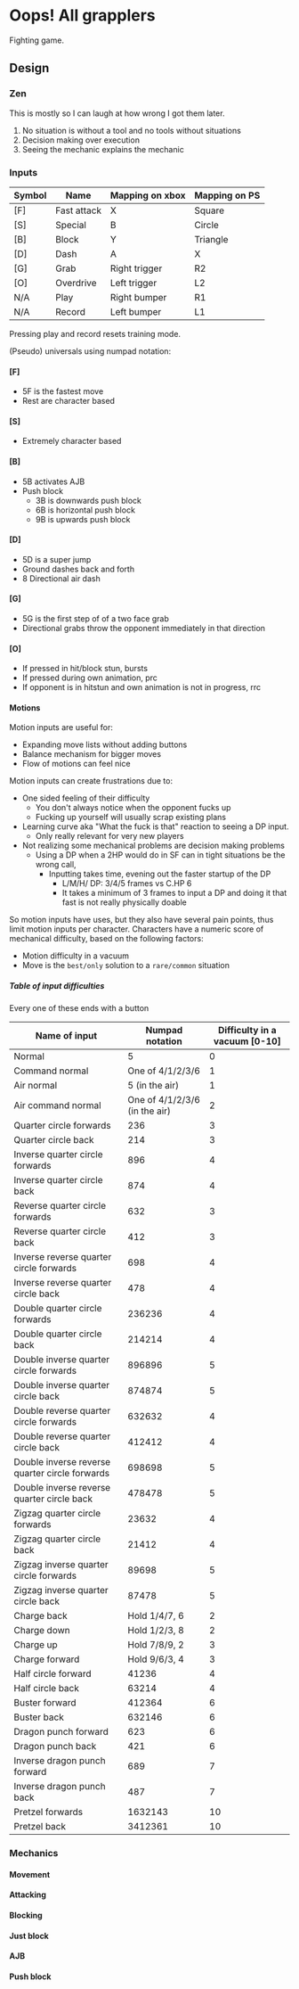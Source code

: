# Oops! All grapplers

Fighting game.

## Design

### Zen

This is mostly so I can laugh at how wrong I got them later.

1. No situation is without a tool and no tools without situations
2. Decision making over execution
3. Seeing the mechanic explains the mechanic

### Inputs

| Symbol 	| Name         	| Mapping on xbox 	| Mapping on PS 	|
|--------	|--------------	|-----------------	|---------------	|
| [F]    	| Fast attack 	| X               	| Square        	|
| [S]    	| Special      	| B               	| Circle        	|
| [B]    	| Block        	| Y               	| Triangle      	|
| [D]    	| Dash         	| A               	| X             	|
| [G]    	| Grab         	| Right trigger   	| R2            	|
| [O]    	| Overdrive    	| Left trigger    	| L2            	|
| N/A    	| Play         	| Right bumper    	| R1            	|
| N/A    	| Record       	| Left bumper     	| L1            	|

Pressing play and record resets training mode.

(Pseudo) universals using numpad notation:

#### [F]

- 5F is the fastest move
- Rest are character based

#### [S]

- Extremely character based

#### [B]

- 5B activates AJB
- Push block
  - 3B is downwards push block
  - 6B is horizontal push block
  - 9B is upwards push block

#### [D]

- 5D is a super jump
- Ground dashes back and forth
- 8 Directional air dash

#### [G]

- 5G is the first step of of a two face grab
- Directional grabs throw the opponent immediately in that direction

#### [O]

- If pressed in hit/block stun, bursts
- If pressed during own animation, prc
- If opponent is in hitstun and own animation is not in progress, rrc

#### Motions

Motion inputs are useful for:
- Expanding move lists without adding buttons
- Balance mechanism for bigger moves
- Flow of motions can feel nice

Motion inputs can create frustrations due to:
- One sided feeling of their difficulty
  - You don't always notice when the opponent fucks up
  - Fucking up yourself will usually scrap existing plans
- Learning curve aka "What the fuck is that" reaction to seeing a DP input.
  - Only really relevant for very new players
- Not realizing some mechanical problems are decision making problems
  - Using a DP when a 2HP would do in SF can in tight situations be the wrong call,
    - Inputting takes time, evening out the faster startup of the DP
      - L/M/H/ DP: 3/4/5 frames vs C.HP 6
      - It takes a minimum of 3 frames to input a DP and doing it that fast is not really physically doable

So motion inputs have uses, but they also have several pain points, thus limit motion inputs per character.
Characters have a numeric score of mechanical difficulty, based on the following factors:

- Motion difficulty in a vacuum
- Move is the `best/only` solution to a `rare/common` situation

##### Table of input difficulties

Every one of these ends with a button

| Name of input                                  | Numpad notation               | Difficulty in a vacuum [0-10] |
| ---------------------------------------------- | ----------------------------- | ----------------------------- |
| Normal                                         | 5                             | 0                             |
| Command normal                                 | One of 4/1/2/3/6              | 1                             |
| Air normal                                     | 5 (in the air)                | 1                             |
| Air command normal                             | One of 4/1/2/3/6 (in the air) | 2                             |
| Quarter circle forwards                        | 236                           | 3                             |
| Quarter circle back                            | 214                           | 3                             |
| Inverse quarter circle forwards                | 896                           | 4                             |
| Inverse quarter circle back                    | 874                           | 4                             |
| Reverse quarter circle forwards                | 632                           | 3                             |
| Reverse quarter circle back                    | 412                           | 3                             |
| Inverse reverse quarter circle forwards        | 698                           | 4                             |
| Inverse reverse quarter circle back            | 478                           | 4                             |
| Double quarter circle forwards                 | 236236                        | 4                             |
| Double quarter circle back                     | 214214                        | 4                             |
| Double inverse quarter circle forwards         | 896896                        | 5                             |
| Double inverse quarter circle back             | 874874                        | 5                             |
| Double reverse quarter circle forwards         | 632632                        | 4                             |
| Double reverse quarter circle back             | 412412                        | 4                             |
| Double inverse reverse quarter circle forwards | 698698                        | 5                             |
| Double inverse reverse quarter circle back     | 478478                        | 5                             |
| Zigzag quarter circle forwards                 | 23632                         | 4                             |
| Zigzag quarter circle back                     | 21412                         | 4                             |
| Zigzag inverse quarter circle forwards         | 89698                         | 5                             |
| Zigzag inverse quarter circle back             | 87478                         | 5                             |
| Charge back                                    | Hold 1/4/7, 6                 | 2                             |
| Charge down                                    | Hold 1/2/3, 8                 | 2                             |
| Charge up                                      | Hold 7/8/9, 2                 | 3                             |
| Charge forward                                 | Hold 9/6/3, 4                 | 3                             |
| Half circle forward                            | 41236                         | 4                             |
| Half circle back                               | 63214                         | 4                             |
| Buster forward                                 | 412364                        | 6                             |
| Buster back                                    | 632146                        | 6                             |
| Dragon punch forward                           | 623                           | 6                             |
| Dragon punch back                              | 421                           | 6                             |
| Inverse dragon punch forward                   | 689                           | 7                             |
| Inverse dragon punch back                      | 487                           | 7                             |
| Pretzel forwards                               | 1632143                       | 10                            |
| Pretzel back                                   | 3412361                       | 10                            |

### Mechanics

#### Movement
#### Attacking
#### Blocking
#### Just block
#### AJB
#### Push block
####
####
####
####